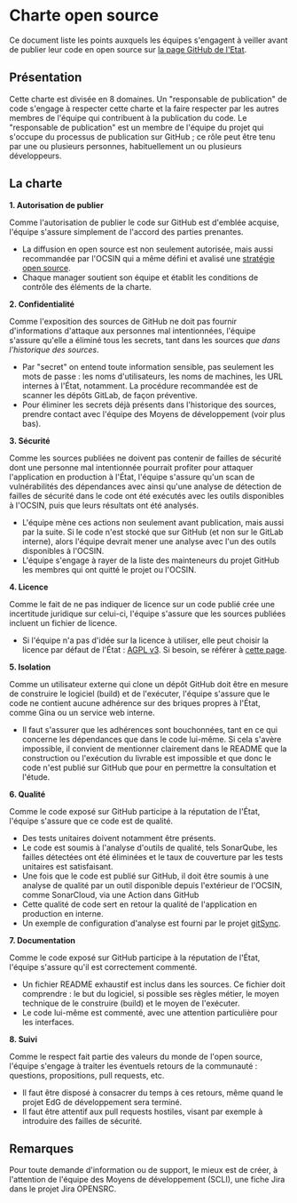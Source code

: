 # Charte open source

Ce document liste les points auxquels les équipes s'engagent à veiller avant
de publier leur code en open source sur
[la page GitHub de l'Etat](https://github.com/republique-et-canton-de-geneve).

## Présentation

Cette charte est divisée en 8 domaines.
Un "responsable de publication" de code s'engage à respecter cette charte 
et la faire respecter par les autres membres de l'équipe qui contribuent
à la publication du code.
Le "responsable de publication" est un membre de l'équipe du projet qui s'occupe
du processus de publication sur GitHub ;
ce rôle peut être tenu par une ou plusieurs personnes, habituellement un
ou plusieurs développeurs.

## La charte

**1. Autorisation de publier**

Comme l'autorisation de publier le code sur GitHub est d'emblée acquise,
l'équipe s'assure simplement de l'accord des parties prenantes.

- La diffusion en open source est non seulement autorisée, mais aussi recommandée
  par l'OCSIN qui a même défini et avalisé une
  [stratégie open source](https://github.com/republique-et-canton-de-geneve/strategie-open-source).
- Chaque manager soutient son équipe et établit les conditions de contrôle des
  éléments de la charte.

**2. Confidentialité**

Comme l'exposition des sources de GitHub ne doit pas fournir d'informations
d'attaque aux personnes mal intentionnées,
l'équipe s'assure qu'elle a éliminé
tous les secrets, tant dans les sources _que dans l'historique des sources_.

- Par "secret" on entend toute information sensible, pas seulement les mots de
  passe : les noms d'utilisateurs, les noms de machines, les URL internes à l'État,
  notamment.
  La procédure recommandée est de scanner les dépôts GitLab, de façon préventive.
- Pour éliminer les secrets déjà présents dans l'historique des sources, prendre
  contact avec l'équipe des Moyens de développement (voir plus bas).

**3. Sécurité**

Comme les sources publiées ne doivent pas contenir de failles de sécurité dont
une personne mal intentionnée pourrait profiter pour attaquer l'application
en production à l'État,
l'équipe s'assure qu'un scan de vulnérabilités des dépendances avec ainsi
qu'une analyse de détection de failles de sécurité dans le code ont été exécutés
avec les outils disponibles à l'OCSIN,
puis que leurs résultats ont été analysés.

- L'équipe mène ces actions non seulement avant publication, mais aussi
  par la suite.
  Si le code n'est stocké que sur GitHub (et non sur le GitLab interne), alors
  l'équipe devrait mener une analyse avec l'un des outils disponibles à l'OCSIN.
- L'équipe s'engage à rayer de la liste des mainteneurs du projet GitHub
  les membres qui ont quitté le projet ou l'OCSIN.

**4. Licence**

Comme le fait de ne pas indiquer de licence sur un code publié crée une incertitude
juridique sur celui-ci, l'équipe s'assure que les sources publiées incluent un
fichier de licence.

- Si l'équipe n'a pas d'idée sur la licence à utiliser, elle peut choisir la
  licence par défaut de l'État :
  [AGPL v3](https://www.gnu.org/licenses/agpl-3.0.fr.html).
  Si besoin, se référer à
  [cette page](https://github.com/republique-et-canton-de-geneve/squelette-github).

**5. Isolation**

Comme un utilisateur externe qui clone un dépôt GitHub doit être en mesure de
construire le logiciel (build) et de l'exécuter,
l'équipe s'assure que le code ne contient aucune adhérence sur des briques propres
à l'État, comme Gina ou un service web interne.

- Il faut s'assurer que les adhérences sont bouchonnées, tant en ce qui concerne
  les dépendances que dans le code lui-même.
  Si cela s'avère impossible, il convient de mentionner clairement dans le README
  que la construction ou l'exécution du livrable est impossible et que donc le
  code n'est publié sur GitHub que pour en permettre la consultation et l'étude.

**6. Qualité**

Comme le code exposé sur GitHub participe à la réputation de l'État,
l'équipe s'assure que ce code est de qualité.
- Des tests unitaires doivent notamment être présents.
- Le code est soumis à l'analyse d'outils de qualité, tels SonarQube,
  les failles détectées ont été éliminées et le taux de couverture par les tests
  unitaires est satisfaisant.
- Une fois que le code est publié sur GitHub, il doit être soumis à une analyse
  de qualité par un outil disponible depuis l'extérieur de l'OCSIN, comme
  SonarCloud, via une Action dans GitHub
- Cette qualité de code sert en retour la qualité de l'application en production
  en interne.
- Un exemple de configuration d'analyse est fourni par le projet
  [gitSync](https://github.com/republique-et-canton-de-geneve/git-sync/blob/master/.github/workflows/maven.yml). 

**7. Documentation**

Comme le code exposé sur GitHub participe à la réputation de l'État,
l'équipe s'assure qu'il est correctement commenté.
- Un fichier README exhaustif est inclus dans les sources. 
  Ce fichier doit comprendre : le but du logiciel, si possible ses règles métier,
  le moyen technique de le construire (build) et le moyen de l'exécuter.
- Le code lui-même est commenté, avec une attention particulière pour les interfaces.


**8. Suivi**

Comme le respect fait partie des valeurs du monde de l'open source,
l'équipe s'engage à traiter les éventuels retours de la communauté :
questions, propositions, pull requests, etc.
- Il faut être disposé à consacrer du temps à ces retours, même quand le projet EdG de développement sera terminé.
- Il faut être attentif aux pull requests hostiles, visant par exemple à
  introduire des failles de sécurité.

## Remarques

Pour toute demande d'information ou de support, le mieux est de créer,
à l'attention de l'équipe des Moyens de développement (SCLI),
une fiche Jira dans le projet Jira OPENSRC.
